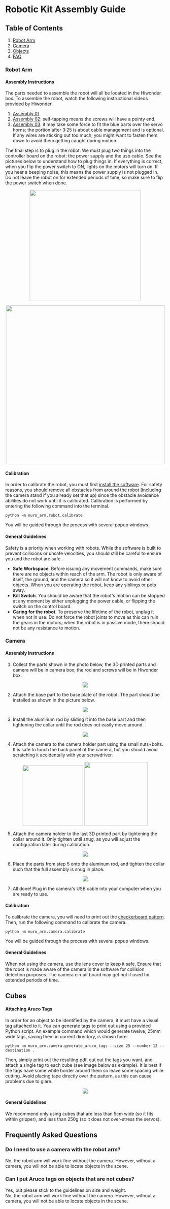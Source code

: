 # Robotic Kit Assembly Guide
## Table of Contents
1. [Robot Arm](#robot-arm)
2. [Camera](#camera)
2. [Objects](#objects)
3. [FAQ](#faq)

<a name="robot-arm"></a>
### Robot Arm
#### Assembly Instructions
The parts needed to assemble the robot will all be located in the Hiwonder box. To assemble the robot, watch the following instructional videos provided by Hiwonder.
1. [Assembly 01](https://www.youtube.com/watch?v=68N5oQAYfEI)
2. [Assembly 02](https://www.youtube.com/watch?v=BhTdgkRTBoE): self-tapping means the screws will have a pointy end.
3. [Assembly 03](https://www.youtube.com/watch?v=ij0365iMALk): it may take some force to fit the blue parts over the servo horns;  the portion after 3:25 is about cable management and is optional. If any wires are sticking out too much, you might want to fasten them down to avoid them getting caught during motion.

The final step is to plug in the robot.  We must plug two things into the controller board on the robot: the power supply and the usb cable.  See the pictures below to understand how to plug things in.  If everything is correct, when you flip the power switch to ON, lights on the motors will turn on.  If you hear a beeping noise, this means the power supply is not plugged in.  Do not leave the robot on for extended periods of time, so make sure to flip the power switch when done.

<p align="center">
  <img src="https://github.com/dmklee/nuro-arm/blob/main/images/installation_guide/arm_plugin_parts.png" width="350"/>
</p>

<p align="center">
  <img src="https://github.com/dmklee/nuro-arm/blob/main/images/installation_guide/arm_plugin_with_text.png" width="500"/>
</p>

#### Calibration
In order to calibrate the robot, you must first <a href="https://github.com/dmklee/nuro-arm/blob/main/README.md#installation">install the software</a>.  For safety reasons, you should remove all obstacles from around the robot (including the camera stand if you already set that up) since the obstacle avoidance abilities do not work until it is calibrated.  Calibration is performed by entering the following command into the terminal.
```
python -m nuro_arm.robot.calibrate
```
You will be guided through the process with several popup windows.

#### General Guidelines
Safety is a priority when working with robots.  While the software is built to prevent collisions or unsafe velocities, you should still be careful to ensure you and the robot are safe.  
- **Safe Workspace**. Before issuing any movement commands, make sure there are no objects within reach of the arm. The robot is only aware of itself, the ground, and the camera so it will not know to avoid other objects.  When you are operating the robot, keep any siblings or pets away.
- **Kill Switch**.  You should be aware that the robot's motion can be stopped at any moment by either unplugging the power cable, or flipping the switch on the control board. 
- **Caring for the robot**. To preserve the lifetime of the robot, unplug it when not in use.  Do not force the robot joints to move as this can ruin the gears in the motors; when the robot is in passive mode, there should not be any resistance to motion.

<a name="camera"></a>
### Camera
#### Assembly Instructions
1. Collect the parts shown in the photo below, the 3D printed parts and camera will be in camera box; the rod and screws will be in Hiwonder box.

<p align="center">
  <img src="https://github.com/dmklee/nuro-arm/blob/main/images/installation_guide/camera_parts.jpg"/>
</p>

2. Attach the base part to the base plate of the robot. The part should be installed as shown in the picture below.

<p align="center">
  <img src="https://github.com/dmklee/nuro-arm/blob/main/images/installation_guide/camera_base.jpg"/>
</p>

3. Install the aluminum rod by sliding it into the base part and then tightening the collar until the rod does not easily move around.

<p align="center">
  <img src="https://github.com/dmklee/nuro-arm/blob/main/images/installation_guide/camera_base_rod.jpg"/>
</p>

4. Attach the camera to the camera holder part using the small nuts+bolts.  It is safe to touch the back panel of the camera, but you should avoid scratching it accidentally with your screwdriver.

<p align="center">
  <img src="https://github.com/dmklee/nuro-arm/blob/main/images/installation_guide/camera_holder_front.jpg" width="190"/>
  <img src="https://github.com/dmklee/nuro-arm/blob/main/images/installation_guide/camera_holder_back.jpg" width="200"/>
</p>

5. Attach the camera holder to the last 3D printed part by tightening the collar around it. Only tighten until snug, as you will adjust the configuration later during calibration.

<p align="center">
  <img src="https://github.com/dmklee/nuro-arm/blob/main/images/installation_guide/camera_top.jpg"/>
</p>

6. Place the parts from step 5 onto the aluminum rod, and tighten the collar such that the full assembly is snug in place.

<p align="center">
  <img src="https://github.com/dmklee/nuro-arm/blob/main/images/installation_guide/camera_full.jpg"/>
</p>

7.  All done! Plug in the camera's USB cable into your computer when you are ready to use.

#### Calibration
To calibrate the camera, you will need to print out the <a href="https://github.com/dmklee/nuro-arm/blob/main/images/checkerboard.pdf">checkerboard pattern</a>.  Then, run the following command to calibrate the camera.
```
python -m nuro_arm.camera.calibrate
```
You will be guided through the process with several popup windows.

#### General Guidelines
When not using the camera, use the lens cover to keep it safe.  Ensure that the robot is made aware of the camera in the software for collision detection purposes. The camera circuit board may get hot if used for extended periods of time. 

## Cubes
#### Attaching Aruco Tags
In order for an object to be identified by the camera, it must have a visual tag attached to it. You can generate tags to print out using a provided Python script. An example command which would generate twelve, 25mm wide tags, saving them in current directory, is shown here:
```
python -m nuro_arm.camera.generate_aruco_tags --size 25 --number 12 --destination .
```
Then, simply print out the resulting pdf, cut out the tags you want, and attach a single tag to each cube (see image below as example). It is best if the tags have some white border around them so leave some spacing while cutting. Avoid placing tape directly over the pattern, as this can cause problems due to glare.

<p align="center">
  <img src="https://github.com/dmklee/nuro-arm/blob/main/images/installation_guide/cubes.jpg"/>
</p>

#### General Guidelines
We recommend only using cubes that are less than 5cm wide (so it fits within gripper), and less than 250g (so it does not over-stress the servos).


<a name="faq"></a>
## Frequently Asked Questions
### Do I need to use a camera with the robot arm?
No, the robot arm will work fine without the camera. However, without a camera, you will not be able to locate objects in the scene.

### Can I put Aruco tags on objects that are not cubes?
Yes, but please stick to the guidelines on size and weight.  
No, the robot arm will work fine without the camera. However, without a camera, you will not be able to locate objects in the scene.
